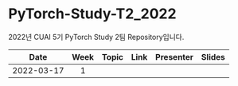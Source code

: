 # PyTorch-Study-T2_2022
2022년 CUAI 5기 PyTorch Study 2팀 Repository입니다.   
   
   

| Date | Week | Topic | Link | Presenter | Slides |
|:----------------------------------------:|:------:|:----------------------------------------:|:----------:|:------:|:----------------------------------------:|
| 2022-03-17  | 1 | |   | | |
